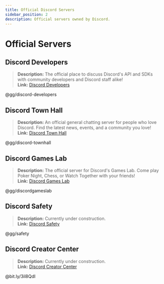 ```yaml
---
title: Official Discord Servers
sidebar_position: 2
description: Official servers owned by Discord.
---
```


# Official Servers

## Discord Developers

> **Description:** The official place to discuss Discord's API and SDKs with community developers and Discord staff alike!   <br/>
**Link:** [Discord Developers](https://discord.gg/discord-developers)

@gg/discord-developers

## Discord Town Hall

> **Description:** An official general chatting server for people who love Discord.  Find the latest news, events, and a community you love!   <br/>
**Link:** [Discord Town Hall](https://discord.gg/discord-townhall)

@gg/discord-townhall

## Discord Games Lab

> **Description:** The official server for Discord's Games Lab. Come play Poker Night, Chess, or Watch Together with your friends!   <br/>
**Link:** [Discord Games Lab](https://discord.gg/discordgameslab)

@gg/discordgameslab

## Discord Safety

> **Description:** Currently under construction.  <br/>
**Link:** [Discord Safety](https://discord.gg/safety)

@gg/safety

## Discord Creator Center

> **Description:** Currently under construction.  <br/>
**Link:** [Discord Creator Center](https://https://bit.ly/3il8QdI)

@bit.ly/3il8QdI
